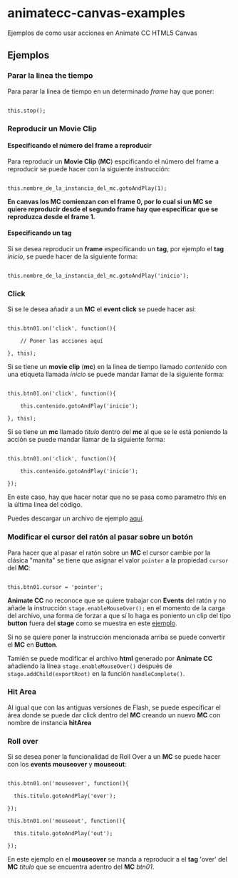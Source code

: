 # animatecc-canvas-examples
Ejemplos de como usar acciones en Animate CC HTML5 Canvas

## Ejemplos

### Parar la linea the tiempo

Para parar la linea de tiempo en un determinado *frame* hay que poner:

```

this.stop();

```

### Reproducir un Movie Clip

#### Especificando el número del frame a reproducir

Para reproducir un **Movie Clip** (**MC**) espcificando el número del frame a reproducir se puede hacer con la siguiente instrucción:

```

this.nombre_de_la_instancia_del_mc.gotoAndPlay(1);

```

**En canvas los MC comienzan con el frame 0, por lo cual si un MC se quiere reproducir desde el segundo frame hay que especificar que se reproduzca desde el frame 1.**

#### Especificando un tag

Si se desea reproducir un **frame** especificando un **tag**, por ejemplo el **tag** _inicio_, se puede hacer de la siguiente forma:

```

this.nombre_de_la_instancia_del_mc.gotoAndPlay('inicio');

```

### Click

Si se le desea añadir a un **MC** el **event click** se puede hacer así:  

```

this.btn01.on('click', function(){
    
    // Poner las acciones aquí
    
}, this);

```

Si se tiene un **movie clip** (**mc**) en la linea de tiempo llamado _contenido_ con una etiqueta llamada _inicio_ se puede mandar llamar de la siguiente forma:

```

this.btn01.on('click', function(){
    
    this.contenido.gotoAndPlay('inicio');
    
}, this);

```

Si se tiene un **mc** llamado _titulo_ dentro del **mc** al que se le está poniendo la acción se puede mandar llamar de la siguiente forma:

```

this.btn01.on('click', function(){
    
    this.contenido.gotoAndPlay('inicio');
    
});

```

En este caso, hay que hacer notar que no se pasa como parametro *this* en la última linea del código.

Puedes descargar un archivo de ejemplo [aquí](./blob/master/examples/ex_btns_click.fla).

### Modificar el cursor del ratón al pasar sobre un botón

Para hacer que al pasar el ratón sobre un **MC** el cursor cambie por la clásica "manita" se tiene que asignar el valor `pointer` a la propiedad `cursor` del **MC**:

```

this.btn01.cursor = 'pointer';

```

**Animate CC** no reconoce que se quiere trabajar con **Events** del ratón y no añade la instrucción `stage.enableMouseOver();` en el momento de la carga del archivo, una forma de forzar a que sí lo haga es poniento un clip del típo **button** fuera del **stage** como se muestra en este [ejemplo](./blob/master/examples/ex_btns_click.fla).

Si no se quiere poner la instrucción mencionada arriba se puede convertir el **MC** en **Button**.

Tamién se puede modificar el archivo **html** generado por **Animate CC** añadiendo la línea `stage.enableMouseOver()` después de `
stage.addChild(exportRoot)` en la función `handleComplete()`.

### Hit Area

Al igual que con las antiguas versiones de Flash, se puede especificar el área donde se puede dar click dentro del **MC** creando un nuevo **MC** con nombre de instancia **hitArea**

### Roll over

Si se desea poner la funcionalidad de Roll Over a un **MC** se puede hacer con los **events** **mouseover** y **mouseout**:

```

this.btn01.on('mouseover', function(){

  this.titulo.gotoAndPlay('over');

});

this.btn01.on('mouseout', function(){

  this.titulo.gotoAndPlay('out');
  
});

```

En este ejemplo en el **mouseover** se manda a reproducir a el **tag** 'over' del **MC** _titulo_ que se encuentra adentro del **MC** _btn01_.



